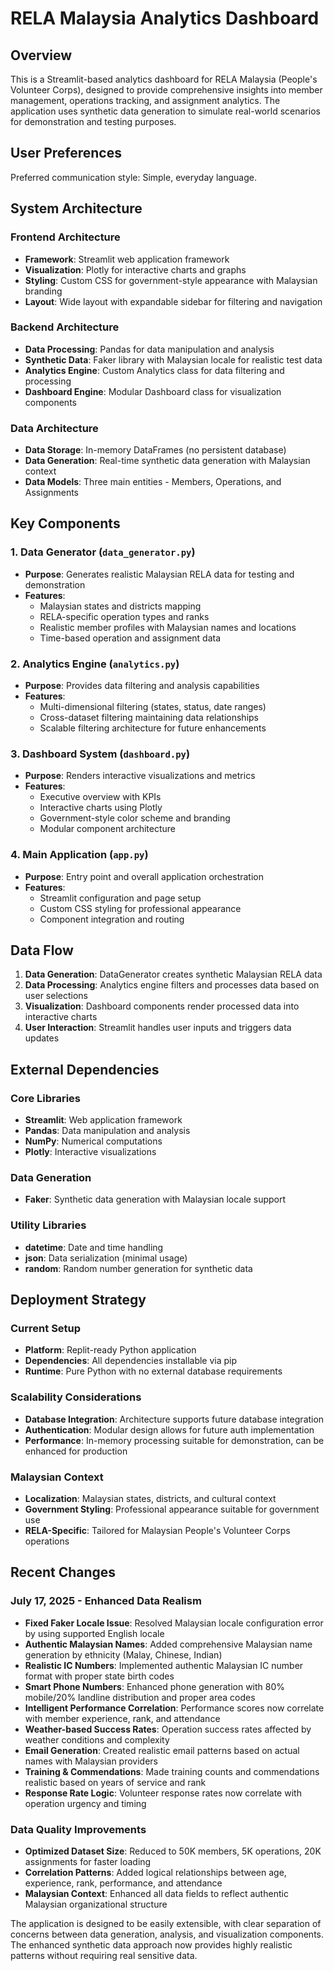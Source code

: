 # RELA Malaysia Analytics Dashboard

## Overview

This is a Streamlit-based analytics dashboard for RELA Malaysia (People's Volunteer Corps), designed to provide comprehensive insights into member management, operations tracking, and assignment analytics. The application uses synthetic data generation to simulate real-world scenarios for demonstration and testing purposes.

## User Preferences

Preferred communication style: Simple, everyday language.

## System Architecture

### Frontend Architecture
- **Framework**: Streamlit web application framework
- **Visualization**: Plotly for interactive charts and graphs
- **Styling**: Custom CSS for government-style appearance with Malaysian branding
- **Layout**: Wide layout with expandable sidebar for filtering and navigation

### Backend Architecture
- **Data Processing**: Pandas for data manipulation and analysis
- **Synthetic Data**: Faker library with Malaysian locale for realistic test data
- **Analytics Engine**: Custom Analytics class for data filtering and processing
- **Dashboard Engine**: Modular Dashboard class for visualization components

### Data Architecture
- **Data Storage**: In-memory DataFrames (no persistent database)
- **Data Generation**: Real-time synthetic data generation with Malaysian context
- **Data Models**: Three main entities - Members, Operations, and Assignments

## Key Components

### 1. Data Generator (`data_generator.py`)
- **Purpose**: Generates realistic Malaysian RELA data for testing and demonstration
- **Features**: 
  - Malaysian states and districts mapping
  - RELA-specific operation types and ranks
  - Realistic member profiles with Malaysian names and locations
  - Time-based operation and assignment data

### 2. Analytics Engine (`analytics.py`)
- **Purpose**: Provides data filtering and analysis capabilities
- **Features**:
  - Multi-dimensional filtering (states, status, date ranges)
  - Cross-dataset filtering maintaining data relationships
  - Scalable filtering architecture for future enhancements

### 3. Dashboard System (`dashboard.py`)
- **Purpose**: Renders interactive visualizations and metrics
- **Features**:
  - Executive overview with KPIs
  - Interactive charts using Plotly
  - Government-style color scheme and branding
  - Modular component architecture

### 4. Main Application (`app.py`)
- **Purpose**: Entry point and overall application orchestration
- **Features**:
  - Streamlit configuration and page setup
  - Custom CSS styling for professional appearance
  - Component integration and routing

## Data Flow

1. **Data Generation**: DataGenerator creates synthetic Malaysian RELA data
2. **Data Processing**: Analytics engine filters and processes data based on user selections
3. **Visualization**: Dashboard components render processed data into interactive charts
4. **User Interaction**: Streamlit handles user inputs and triggers data updates

## External Dependencies

### Core Libraries
- **Streamlit**: Web application framework
- **Pandas**: Data manipulation and analysis
- **NumPy**: Numerical computations
- **Plotly**: Interactive visualizations

### Data Generation
- **Faker**: Synthetic data generation with Malaysian locale support

### Utility Libraries
- **datetime**: Date and time handling
- **json**: Data serialization (minimal usage)
- **random**: Random number generation for synthetic data

## Deployment Strategy

### Current Setup
- **Platform**: Replit-ready Python application
- **Dependencies**: All dependencies installable via pip
- **Runtime**: Pure Python with no external database requirements

### Scalability Considerations
- **Database Integration**: Architecture supports future database integration
- **Authentication**: Modular design allows for future auth implementation
- **Performance**: In-memory processing suitable for demonstration, can be enhanced for production

### Malaysian Context
- **Localization**: Malaysian states, districts, and cultural context
- **Government Styling**: Professional appearance suitable for government use
- **RELA-Specific**: Tailored for Malaysian People's Volunteer Corps operations

## Recent Changes

### July 17, 2025 - Enhanced Data Realism
- **Fixed Faker Locale Issue**: Resolved Malaysian locale configuration error by using supported English locale
- **Authentic Malaysian Names**: Added comprehensive Malaysian name generation by ethnicity (Malay, Chinese, Indian)
- **Realistic IC Numbers**: Implemented authentic Malaysian IC number format with proper state birth codes
- **Smart Phone Numbers**: Enhanced phone generation with 80% mobile/20% landline distribution and proper area codes
- **Intelligent Performance Correlation**: Performance scores now correlate with member experience, rank, and attendance
- **Weather-based Success Rates**: Operation success rates affected by weather conditions and complexity
- **Email Generation**: Created realistic email patterns based on actual names with Malaysian providers
- **Training & Commendations**: Made training counts and commendations realistic based on years of service and rank
- **Response Rate Logic**: Volunteer response rates now correlate with operation urgency and timing

### Data Quality Improvements
- **Optimized Dataset Size**: Reduced to 50K members, 5K operations, 20K assignments for faster loading
- **Correlation Patterns**: Added logical relationships between age, experience, rank, performance, and attendance
- **Malaysian Context**: Enhanced all data fields to reflect authentic Malaysian organizational structure

The application is designed to be easily extensible, with clear separation of concerns between data generation, analysis, and visualization components. The enhanced synthetic data approach now provides highly realistic patterns without requiring real sensitive data.